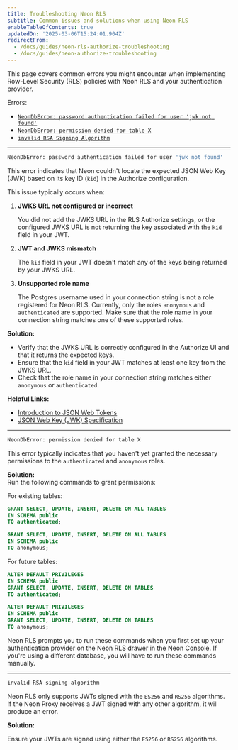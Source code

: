 ```yaml
---
title: Troubleshooting Neon RLS
subtitle: Common issues and solutions when using Neon RLS
enableTableOfContents: true
updatedOn: '2025-03-06T15:24:01.904Z'
redirectFrom:
  - /docs/guides/neon-rls-authorize-troubleshooting
  - /docs/guides/neon-authorize-troubleshooting
---
```


This page covers common errors you might encounter when implementing Row-Level Security (RLS) policies with Neon RLS and your authentication provider.

Errors:

- [`NeonDbError: password authentication failed for user 'jwk not found'`](#password-authentication-error)
- [`NeonDbError: permission denied for table X`](#permission-denied-error)
- [`invalid RSA Signing Algorithm`](#invalid-rsa-signing-algorithm)

---

<a id="password-authentication-error"></a>

```bash
NeonDbError: password authentication failed for user 'jwk not found'
```

This error indicates that Neon couldn't locate the expected JSON Web Key (JWK) based on its key ID (`kid`) in the Authorize configuration.

This issue typically occurs when:

1. **JWKS URL not configured or incorrect**

   You did not add the JWKS URL in the RLS Authorize settings, or the configured JWKS URL is not returning the key associated with the `kid` field in your JWT.

2. **JWT and JWKS mismatch**

   The `kid` field in your JWT doesn't match any of the keys being returned by your JWKS URL.

3. **Unsupported role name**

   The Postgres username used in your connection string is not a role registered for Neon RLS. Currently, only the roles `anonymous` and `authenticated` are supported. Make sure that the role name in your connection string matches one of these supported roles.

**Solution:**

- Verify that the JWKS URL is correctly configured in the Authorize UI and that it returns the expected keys.
- Ensure that the `kid` field in your JWT matches at least one key from the JWKS URL.
- Check that the role name in your connection string matches either `anonymous` or `authenticated`.

**Helpful Links:**

- [Introduction to JSON Web Tokens](https://jwt.io/introduction/)
- [JSON Web Key (JWK) Specification](https://datatracker.ietf.org/doc/html/rfc7517)

---

<a id="permission-denied-error"></a>

```bash
NeonDbError: permission denied for table X
```

This error typically indicates that you haven't yet granted the necessary permissions to the `authenticated` and `anonymous` roles.

**Solution:**\
Run the following commands to grant permissions:

For existing tables:

```sql
GRANT SELECT, UPDATE, INSERT, DELETE ON ALL TABLES
IN SCHEMA public
TO authenticated;

GRANT SELECT, UPDATE, INSERT, DELETE ON ALL TABLES
IN SCHEMA public
TO anonymous;
```

For future tables:

```sql
ALTER DEFAULT PRIVILEGES
IN SCHEMA public
GRANT SELECT, UPDATE, INSERT, DELETE ON TABLES
TO authenticated;

ALTER DEFAULT PRIVILEGES
IN SCHEMA public
GRANT SELECT, UPDATE, INSERT, DELETE ON TABLES
TO anonymous;
```

<Admonition type="note">
Neon RLS prompts you to run these commands when you first set up your authentication provider on the Neon RLS drawer in the Neon Console. If you're using a different database, you will have to run these commands manually.
</Admonition>

---

<a id="invalid-rsa-signing-algorithm"></a>

```bash
invalid RSA signing algorithm
```

Neon RLS only supports JWTs signed with the `ES256` and `RS256` algorithms. If the Neon Proxy receives a JWT signed with any other algorithm, it will produce an error.

**Solution:**

Ensure your JWTs are signed using either the `ES256` or `RS256` algorithms.
